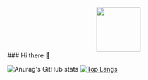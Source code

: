 <div id="header" align="center">
  <img src="https://media.giphy.com/media/qgQUggAC3Pfv687qPC/giphy.gif"  width="100"/>
</div>
### Hi there 👋

![Anurag's GitHub stats](https://github-readme-stats.vercel.app/api?username=JustSimon01&show_icons=true&theme=default)
[![Top Langs](https://github-readme-stats.vercel.app/api/top-langs/?username=JustSimon01&layout=compact)](https://github.com/anuraghazra/github-readme-stats)

<!--
**JustSimon01/JustSimon01** is a ✨ _special_ ✨ repository because its `README.md` (this file) appears on your GitHub profile.

Here are some ideas to get you started:

- 🔭 I’m currently working on ...
- 🌱 I’m currently learning ...
- 👯 I’m looking to collaborate on ...
- 🤔 I’m looking for help with ...
- 💬 Ask me about ...
- 📫 How to reach me: ...
- 😄 Pronouns: ...
- ⚡ Fun fact: ...
-->
